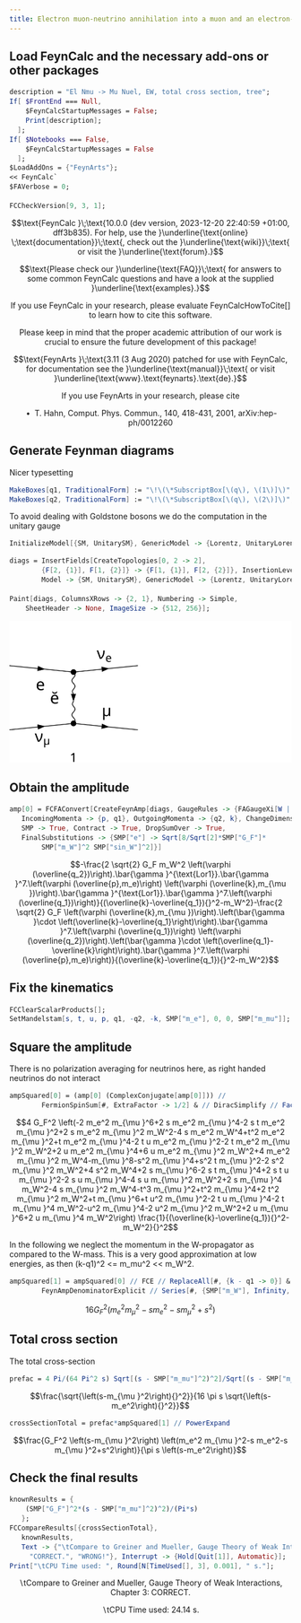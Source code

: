 ```yaml
---
title: Electron muon-neutrino annihilation into a muon and an electron-neutrino
---
```



## Load FeynCalc and the necessary add-ons or other packages

```mathematica
description = "El Nmu -> Mu Nuel, EW, total cross section, tree";
If[ $FrontEnd === Null, 
  	$FeynCalcStartupMessages = False; 
  	Print[description]; 
  ];
If[ $Notebooks === False, 
  	$FeynCalcStartupMessages = False 
  ];
$LoadAddOns = {"FeynArts"};
<< FeynCalc`
$FAVerbose = 0; 
 
FCCheckVersion[9, 3, 1];
```

$$\text{FeynCalc }\;\text{10.0.0 (dev version, 2023-12-20 22:40:59 +01:00, dff3b835). For help, use the }\underline{\text{online} \;\text{documentation}}\;\text{, check out the }\underline{\text{wiki}}\;\text{ or visit the }\underline{\text{forum}.}$$

$$\text{Please check our }\underline{\text{FAQ}}\;\text{ for answers to some common FeynCalc questions and have a look at the supplied }\underline{\text{examples}.}$$

$$\text{If you use FeynCalc in your research, please evaluate FeynCalcHowToCite[] to learn how to cite this software.}$$

$$\text{Please keep in mind that the proper academic attribution of our work is crucial to ensure the future development of this package!}$$

$$\text{FeynArts }\;\text{3.11 (3 Aug 2020) patched for use with FeynCalc, for documentation see the }\underline{\text{manual}}\;\text{ or visit }\underline{\text{www}.\text{feynarts}.\text{de}.}$$

$$\text{If you use FeynArts in your research, please cite}$$

$$\text{ $\bullet $ T. Hahn, Comput. Phys. Commun., 140, 418-431, 2001, arXiv:hep-ph/0012260}$$

## Generate Feynman diagrams

Nicer typesetting

```mathematica
MakeBoxes[q1, TraditionalForm] := "\!\(\*SubscriptBox[\(q\), \(1\)]\)";
MakeBoxes[q2, TraditionalForm] := "\!\(\*SubscriptBox[\(q\), \(2\)]\)";
```

To avoid dealing with Goldstone bosons we do  the computation in the unitary gauge

```mathematica
InitializeModel[{SM, UnitarySM}, GenericModel -> {Lorentz, UnitaryLorentz}];
```

```mathematica
diags = InsertFields[CreateTopologies[0, 2 -> 2], 
    	{F[2, {1}], F[1, {2}]} -> {F[1, {1}], F[2, {2}]}, InsertionLevel -> {Classes}, 
    	Model -> {SM, UnitarySM}, GenericModel -> {Lorentz, UnitaryLorentz}]; 
 
Paint[diags, ColumnsXRows -> {2, 1}, Numbering -> Simple, 
  	SheetHeader -> None, ImageSize -> {512, 256}];
```

![15ox5d7h4fl44](img/15ox5d7h4fl44.svg)

## Obtain the amplitude

```mathematica
amp[0] = FCFAConvert[CreateFeynAmp[diags, GaugeRules -> {FAGaugeXi[W | Z] -> Infinity}], 
   IncomingMomenta -> {p, q1}, OutgoingMomenta -> {q2, k}, ChangeDimension -> 4, List -> False, 
   SMP -> True, Contract -> True, DropSumOver -> True,  
   FinalSubstitutions -> {SMP["e"] -> Sqrt[8/Sqrt[2]*SMP["G_F"]*
        SMP["m_W"]^2 SMP["sin_W"]^2]}]
```

$$-\frac{2 \sqrt{2} G_F m_W^2 \left(\varphi (\overline{q_2})\right).\bar{\gamma }^{\text{Lor1}}.\bar{\gamma }^7.\left(\varphi (\overline{p},m_e)\right) \left(\varphi (\overline{k},m_{\mu })\right).\bar{\gamma }^{\text{Lor1}}.\bar{\gamma }^7.\left(\varphi (\overline{q_1})\right)}{(\overline{k}-\overline{q_1}){}^2-m_W^2}-\frac{2 \sqrt{2} G_F \left(\varphi (\overline{k},m_{\mu })\right).\left(\bar{\gamma }\cdot \left(\overline{k}-\overline{q_1}\right)\right).\bar{\gamma }^7.\left(\varphi (\overline{q_1})\right) \left(\varphi (\overline{q_2})\right).\left(\bar{\gamma }\cdot \left(\overline{q_1}-\overline{k}\right)\right).\bar{\gamma }^7.\left(\varphi (\overline{p},m_e)\right)}{(\overline{k}-\overline{q_1}){}^2-m_W^2}$$

## Fix the kinematics

```mathematica
FCClearScalarProducts[];
SetMandelstam[s, t, u, p, q1, -q2, -k, SMP["m_e"], 0, 0, SMP["m_mu"]];
```

## Square the amplitude

There is no polarization averaging for neutrinos here, as right handed neutrinos do not interact

```mathematica
ampSquared[0] = (amp[0] (ComplexConjugate[amp[0]])) // 
    	FermionSpinSum[#, ExtraFactor -> 1/2] & // DiracSimplify // Factor
```

$$4 G_F^2 \left(-2 m_e^2 m_{\mu }^6+2 s m_e^2 m_{\mu }^4-2 s t m_e^2 m_{\mu }^2+2 s m_e^2 m_{\mu }^2 m_W^2-4 s m_e^2 m_W^4+t^2 m_e^2 m_{\mu }^2+t m_e^2 m_{\mu }^4-2 t u m_e^2 m_{\mu }^2-2 t m_e^2 m_{\mu }^2 m_W^2+2 u m_e^2 m_{\mu }^4+6 u m_e^2 m_{\mu }^2 m_W^2+4 m_e^2 m_{\mu }^2 m_W^4-m_{\mu }^8-s^2 m_{\mu }^4+s^2 t m_{\mu }^2-2 s^2 m_{\mu }^2 m_W^2+4 s^2 m_W^4+2 s m_{\mu }^6-2 s t m_{\mu }^4+2 s t u m_{\mu }^2-2 s u m_{\mu }^4-4 s u m_{\mu }^2 m_W^2+2 s m_{\mu }^4 m_W^2-4 s m_{\mu }^2 m_W^4-t^3 m_{\mu }^2+t^2 m_{\mu }^4+2 t^2 m_{\mu }^2 m_W^2+t m_{\mu }^6+t u^2 m_{\mu }^2-2 t u m_{\mu }^4-2 t m_{\mu }^4 m_W^2-u^2 m_{\mu }^4-2 u^2 m_{\mu }^2 m_W^2+2 u m_{\mu }^6+2 u m_{\mu }^4 m_W^2\right) \frac{1}{(\overline{k}-\overline{q_1}){}^2-m_W^2}{}^2$$

In the following we neglect the momentum in the W-propagator as compared to the W-mass. This is a very good approximation at low energies, as then (k-q1)^2  <= m_mu^2 << m_W^2.

```mathematica
ampSquared[1] = ampSquared[0] // FCE // ReplaceAll[#, {k - q1 -> 0}] & // 
    	FeynAmpDenominatorExplicit // Series[#, {SMP["m_W"], Infinity, 0}] & // Normal
```

$$16 G_F^2 \left(m_e^2 m_{\mu }^2-s m_e^2-s m_{\mu }^2+s^2\right)$$

## Total cross section

The total cross-section 

```mathematica
prefac = 4 Pi/(64 Pi^2 s) Sqrt[(s - SMP["m_mu"]^2)^2]/Sqrt[(s - SMP["m_e"]^2)^2]
```

$$\frac{\sqrt{\left(s-m_{\mu }^2\right){}^2}}{16 \pi  s \sqrt{\left(s-m_e^2\right){}^2}}$$

```mathematica
crossSectionTotal = prefac*ampSquared[1] // PowerExpand
```

$$\frac{G_F^2 \left(s-m_{\mu }^2\right) \left(m_e^2 m_{\mu }^2-s m_e^2-s m_{\mu }^2+s^2\right)}{\pi  s \left(s-m_e^2\right)}$$

## Check the final results

```mathematica
knownResults = {
   	(SMP["G_F"]^2*(s - SMP["m_mu"]^2)^2)/(Pi*s) 
   };
FCCompareResults[{crossSectionTotal}, 
   knownResults, 
   Text -> {"\tCompare to Greiner and Mueller, Gauge Theory of Weak Interactions, Chapter 3:", 
     "CORRECT.", "WRONG!"}, Interrupt -> {Hold[Quit[1]], Automatic}];
Print["\tCPU Time used: ", Round[N[TimeUsed[], 3], 0.001], " s."];

```

$$\text{$\backslash $tCompare to Greiner and Mueller, Gauge Theory of Weak Interactions, Chapter 3:} \;\text{CORRECT.}$$

$$\text{$\backslash $tCPU Time used: }24.14\text{ s.}$$